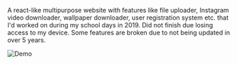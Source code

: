 A react-like multipurpose website with features like file uploader, Instagram video downloader, wallpaper downloader, user registration system etc. that I'd worked on during my school days in 2019. Did not finish due losing access to my device.
Some features are broken due to not being updated in over 5 years.

<img href="[/images/demo.gif](https://raw.githubusercontent.com/sbhjt-gr/multipurpose-webapp-php/main/images/demo.gif)" alt="Demo" />
